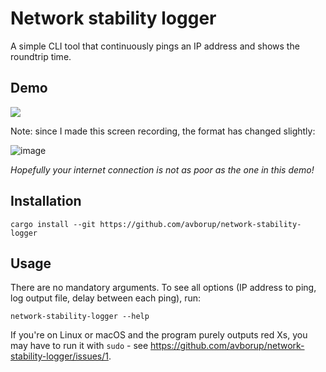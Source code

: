 # Network stability logger
A simple CLI tool that continuously pings an IP address and shows the roundtrip time.

## Demo
![](https://i.imgur.com/faPkxua.gif)

Note: since I made this screen recording, the format has changed slightly:

![image](https://user-images.githubusercontent.com/16561050/137892547-b7b02ecb-30dd-4b66-b76f-0ae62c0d4526.png)


*Hopefully your internet connection is not as poor as the one in this demo!*

## Installation
```
cargo install --git https://github.com/avborup/network-stability-logger
```

## Usage
There are no mandatory arguments. To see all options (IP address to ping, log output file, delay between each ping), run:
```
network-stability-logger --help
```

If you're on Linux or macOS and the program purely outputs red Xs, you may have to run it with `sudo` - see https://github.com/avborup/network-stability-logger/issues/1.
